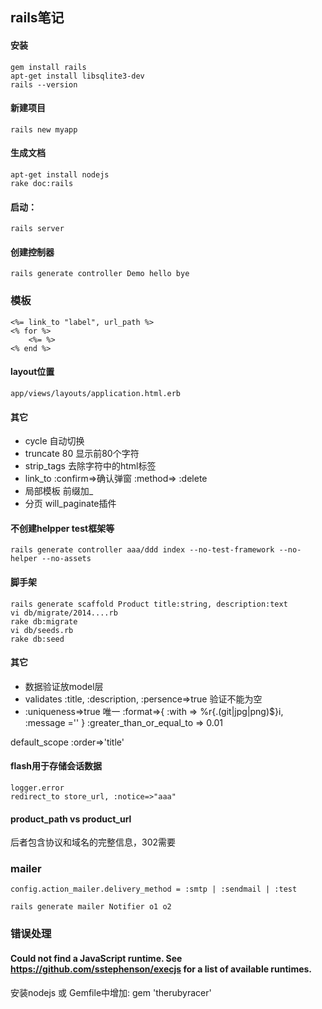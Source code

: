 rails笔记
-----------------
#### 安装
	gem install rails
	apt-get install libsqlite3-dev
	rails --version

#### 新建项目
	rails new myapp

#### 生成文档
	apt-get install nodejs
	rake doc:rails

#### 启动：
	rails server

#### 创建控制器
	rails generate controller Demo hello bye

### 模板
	<%= link_to "label", url_path %>
	<% for %>
		<%= %>
	<% end %>
#### layout位置
	app/views/layouts/application.html.erb
#### 其它
 * cycle 自动切换
 * truncate 80 显示前80个字符 
 * strip_tags 去除字符中的html标签
 * link_to :confirm=>确认弹窗 :method=> :delete
 * 局部模板 前缀加_
 * 分页 will_paginate插件

#### 不创建helpper test框架等
	rails generate controller aaa/ddd index --no-test-framework --no-helper --no-assets

#### 脚手架
	rails generate scaffold Product title:string, description:text
	vi db/migrate/2014....rb
	rake db:migrate
	vi db/seeds.rb
	rake db:seed

#### 其它
 * 数据验证放model层
 * validates :title, :description, :persence=>true 验证不能为空
 * :uniqueness=>true 唯一
:format=>{
:with => %r{\.(git|jpg|png)$}i,
:message =''
}
:greater_than_or_equal_to => 0.01

default_scope :order=>'title'


#### flash用于存储会话数据
	logger.error
	redirect_to store_url, :notice=>"aaa"


#### product_path vs product_url
后者包含协议和域名的完整信息，302需要

### mailer
	config.action_mailer.delivery_method = :smtp | :sendmail | :test
	
	rails generate mailer Notifier o1 o2



### 错误处理
#### Could not find a JavaScript runtime. See https://github.com/sstephenson/execjs for a list of available runtimes.
安装nodejs 或 Gemfile中增加: gem 'therubyracer'


